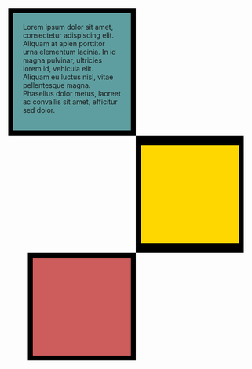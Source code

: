 <!DOCTYPE html>
<html lang="en">
<head>
    <meta charset="UTF-8">
    <meta name="viewport" content="width=device-width, initial-scale=1.0">
    <title>Box Model</title>
    <style>
        .box {
            background-color: cadetblue;
            width:200px;
            height:200px;
            border: 10px solid black;
            padding: 20px;
        }
        .box2 {
            background-color: gold;
            width:200px;
            height:200px;
            border: 20px solid black;
            border-width:20px 10px;
            margin-left: 260px;
        }
        .box3 {
            background-color: indianred;
            width:200px;
            height:200px;
            border: 10px solid black;
            margin-left: 40px;
        }
        p {
            margin: 0;
        }
    </style>
</head>
<body>
    <div class="box">
        <p>Lorem ipsum dolor sit amet, consectetur adispiscing elit. Aliquam at apien porttitor urna elementum lacinia. In id magna pulvinar, ultricies lorem id, vehicula elit. Aliquam eu luctus nisl, vitae pellentesque magna. Phasellus dolor metus, laoreet ac convallis sit amet, efficitur sed dolor.</p>
    </div>
    <div class="box2">
  </div>
  <div class="box3">
  </div>
    
</body>
</html>
